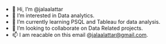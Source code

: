 - 👋 Hi, I’m @jalaalattar
- 👀 I’m interested in Data analytics. 
- 🌱 I’m currently learning PSQL and Tableau for data analysis.
- 💞️ I’m looking to collaborate on Data Related projects. 
- 📫 I am reacable on this email @jalaalattar@gmail.com.

<!---
jalaalattar/jalaalattar is a ✨ special ✨ repository because its `README.md` (this file) appears on your GitHub profile.
You can click the Preview link to take a look at your changes.
--->
